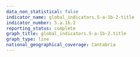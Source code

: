 ```yaml
---
data_non_statistical: false
indicator_name: global_indicators.5-a-1b-2-title
indicator_number: 5.a.1b.2
reporting_status: complete
graph_title: global_indicators.5-a-1b-2.title
graph_type: line
national_geographical_coverage: Cantabria
---
```

